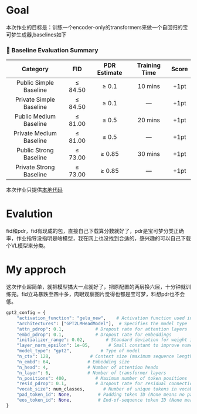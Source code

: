 # Goal
本次作业的目标是：训练一个encoder-only的transformers来做一个自回归的宝可梦生成器,baselines如下
### 🧮 Baseline Evaluation Summary

| **Category** | **FID** | **PDR Estimate** | **Training Time** | **Score** |
|:------------:|:-------:|:----------------:|:-----------------:|:---------:|
| Public Simple Baseline  | ≤ 84.50 | ≥ 0.1 | 10 mins | +1pt |
| Private Simple Baseline | ≤ 84.50 | ≥ 0.1 | — | +1pt |
| Public Medium Baseline  | ≤ 81.00 | ≥ 0.5 | 20 mins | +1pt |
| Private Medium Baseline | ≤ 81.00 | ≥ 0.5 | — | +1pt |
| Public Strong Baseline  | ≤ 73.00 | ≥ 0.85 | 30 mins | +1pt |
| Private Strong Baseline | ≤ 73.00 | ≥ 0.85 | — | +1pt |

本次作业只提供[本地代码](ML2025_Spring_HW4.ipynb)

# Evalution
fid和pdr，fid有现成的包，直接自己下载算分数就好了，pdr是宝可梦分类正确率，作业指导没指明是啥模型，我在网上也没找到合适的，感兴趣的可以自己下载个VL模型来分类。
# My approch
这次作业超简单，就把模型搞大一点就好了，把原配置的两层换六层，十分钟就训练完。fid立马暴跌至四十多，肉眼观察图片觉得也都是宝可梦，料想pdr也不会低。
```python
gpt2_config = {
    "activation_function": "gelu_new",    # Activation function used in the model
    "architectures": ["GPT2LMHeadModel"],  # Specifies the model type
    "attn_pdrop": 0.1,            # Dropout rate for attention layers
    "embd_pdrop": 0.1,            # Dropout rate for embeddings
    "initializer_range": 0.02,        # Standard deviation for weight initialization
    "layer_norm_epsilon": 1e-05,       # Small constant to improve numerical stability in layer norm
    "model_type": "gpt2",           # Type of model
    "n_ctx": 128,               # Context size (maximum sequence length)
    "n_embd": 64,              # Embedding size
    "n_head": 4,               # Number of attention heads
    "n_layer": 6,              # Number of transformer layers
    "n_positions": 400,           # Maximum number of token positions
    "resid_pdrop": 0.1,           # Dropout rate for residual connections
    "vocab_size": num_classes,       # Number of unique tokens in vocabulary
    "pad_token_id": None,          # Padding token ID (None means no padding token)
    "eos_token_id": None,          # End-of-sequence token ID (None means not explicitly defined)
}
```
